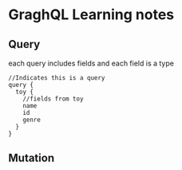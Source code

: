 # GraghQL Learning notes

## Query
each query includes fields and each field is a type

```gragh ql
//Indicates this is a query
query {
  toy {
    //fields from toy
    name
    id
    genre
  }
}
```

## Mutation

